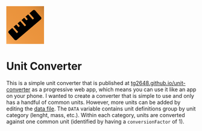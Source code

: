 
<img src="public/icon-192x192.png" alt="logo" width="100"/>

# Unit Converter

This is a simple unit converter that is published at [tg2648.github.io/unit-converter](https://tg2648.github.io/unit-converter/) as a progressive web app, which means you can use it like an app on your phone. I wanted to create a converter that is simple to use and only has a handful of common units. However, more units can be added by editing the [data file](src/data.tsx). The `DATA` variable contains unit definitions group by unit category (lenght, mass, etc.). Within each category, units are converted against one common unit (identified by having a `conversionFactor` of 1).